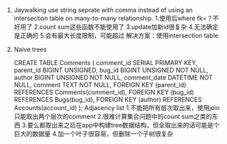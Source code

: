 1. Jaywalking
    use string seprate with comma instead of using an intersection table on many-to-many relationship.
    1.使用后where fk=？不好用了
    2.count sum这些函数不能使用了
    3.update加新id很复杂
    4.无法确定是正确的
    5.会有最大长度限制，可能超过
    解决方案：使用intersection table

2. Naive trees

    CREATE TABLE Comments (
        comment_id SERIAL PRIMARY KEY,
        parent_id BIGINT UNSIGNED,
        bug_id BIGINT UNSIGNED NOT NULL,
        author BIGINT UNSIGNED NOT NULL,
        comment_date DATETIME NOT NULL,
        comment TEXT NOT NULL,
        FOREIGN KEY (parent_id) REFERENCES Comments(comment_id),
        FOREIGN KEY (bug_id) REFERENCES Bugs(bug_id),
        FOREIGN KEY (author) REFERENCES Accounts(account_id)
    );
    Adjacency list
    1.不能把所有层次取出来，使用join只能取出两个层次的comment
    2.很难计算集合问题中的count sum之类的东西
    3.要么都取出来之后在app中构建tree数据结构，但全取出来的话可能是个巨大的数据量
    4.加一个叶子很容易，但删除一个子树很复杂
